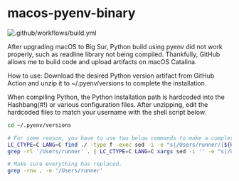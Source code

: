 # macos-pyenv-binary

![.github/workflows/build.yml](https://github.com/youngminz/pyenv-macos-binary/workflows/.github/workflows/build.yml/badge.svg)

After upgrading macOS to Big Sur, Python build using pyenv did not work properly, such as readline library not being compiled. Thankfully, GitHub allows me to build code and upload artifacts on macOS Catalina.

How to use: Download the desired Python version artifact from GitHub Action and unzip it to ~/.pyenv/versions to complete the installation.

When compiling Python, the Python installation path is hardcoded into the Hashbang(#!) or various configuration files. After unzipping, edit the hardcoded files to match your username with the shell script below. 

```bash
cd ~/.pyenv/versions

# For some reason, you have to use two below commands to make a complete replace.
LC_CTYPE=C LANG=C find ./ -type f -exec sed -i -e "s|/Users/runner/|${HOME}/|g" {} \;
grep -rl '/Users/runner' . | LC_CTYPE=C LANG=C xargs sed -i '' -e "s|/Users/runner/|${HOME}/|g"

# Make sure everything has replaced.
grep -rnw . -e '/Users/runner'
```
